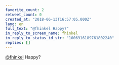 ```yaml
---
favorite_count: 2
retweet_count: 0
created_at: "2018-06-13T16:57:05.000Z"
lang: en
full_text: "@fhinkel Happy?"
in_reply_to_screen_name: fhinkel
in_reply_to_status_id_str: "1006916189761802240"
replies: []
---
```


[@fhinkel](https://twitter.com/fhinkel) Happy?
